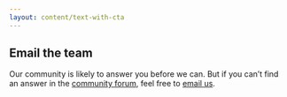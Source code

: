 ```yaml
---
layout: content/text-with-cta
---
```


## Email the team

Our community is likely to answer you before we can. But if you can’t find an answer in the [community forum](https://community.digital.gov.au/c/designsystem), feel free to [email us](mailto:hi@designsystemau.org).
